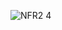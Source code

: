![NFR2 4](https://github.com/oleksandrblazhko/ai-212-socheslo/assets/101970415/18594667-aab2-4e5b-958b-186bcb8bf1f8)
